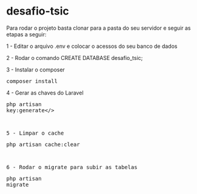 # desafio-tsic

Para rodar o projeto basta clonar para a pasta do seu servidor e seguir as etapas a seguir:

1 - Editar o arquivo .env e colocar o acessos do seu banco de dados


2 - Rodar o comando CREATE DATABASE desafio_tsic;

3 - Instalar o composer <pre>composer install</pre> 

4 - Gerar as chaves do Laravel <pre>php artisan key:generate</>

5 - Limpar o cache <pre>php artisan cache:clear</pre> 

6 - Rodar o migrate para subir as tabelas <pre>php artisan migrate</pre>

